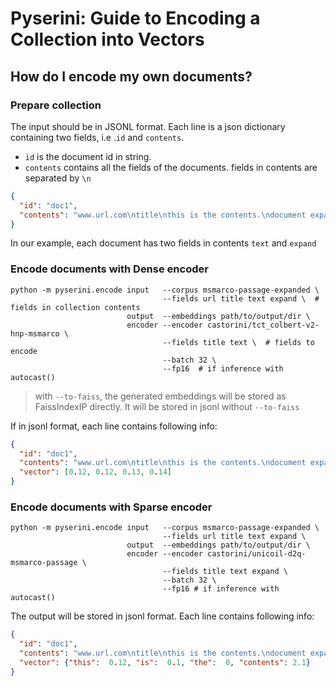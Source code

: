 # Pyserini: Guide to Encoding a Collection into Vectors

## How do I encode my own documents?

### Prepare collection
The input should be in JSONL format. 
Each line is a json dictionary containing two fields, i.e .`id` and `contents`.
- `id` is the document id in string.
- `contents` contains all the fields of the documents. fields in contents are separated by `\n` 
```json
{
  "id": "doc1",
  "contents": "www.url.com\ntitle\nthis is the contents.\ndocument expansion"
}
```
In our example, each document has two fields in contents `text` and `expand`

### Encode documents with Dense encoder
```
python -m pyserini.encode input   --corpus msmarco-passage-expanded \
                                  --fields url title text expand \  # fields in collection contents
                          output  --embeddings path/to/output/dir \
                          encoder --encoder castorini/tct_colbert-v2-hnp-msmarco \
                                  --fields title text \  # fields to encode
                                  --batch 32 \
                                  --fp16  # if inference with autocast()
```
> with `--to-faiss`, the generated embeddings will be stored as FaissIndexIP directly.
> It will be stored in jsonl without `--to-faiss`

If in jsonl format, each line contains following info:
```json
{
  "id": "doc1",
  "contents": "www.url.com\ntitle\nthis is the contents.\ndocument expansion",
  "vector": [0.12, 0.12, 0.13, 0.14]
}
```


### Encode documents with Sparse encoder
```
python -m pyserini.encode input   --corpus msmarco-passage-expanded \
                                  --fields url title text expand \
                          output  --embeddings path/to/output/dir \
                          encoder --encoder castorini/unicoil-d2q-msmarco-passage \
                                  --fields title text expand \
                                  --batch 32 \
                                  --fp16 # if inference with autocast()
```
The output will be stored in jsonl format. Each line contains following info:
```json
{
  "id": "doc1",
  "contents": "www.url.com\ntitle\nthis is the contents.\ndocument expansion",
  "vector": {"this":  0.12, "is":  0.1, "the":  0, "contents": 2.1}
}
```
